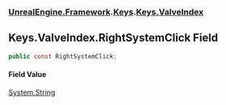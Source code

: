 ### [UnrealEngine.Framework](./UnrealEngine-Framework.md 'UnrealEngine.Framework').[Keys](./UnrealEngine-Framework-Keys.md 'UnrealEngine.Framework.Keys').[Keys.ValveIndex](./UnrealEngine-Framework-Keys-ValveIndex.md 'UnrealEngine.Framework.Keys.ValveIndex')
## Keys.ValveIndex.RightSystemClick Field
  
```csharp
public const RightSystemClick;
```
#### Field Value
[System.String](https://docs.microsoft.com/en-us/dotnet/api/System.String 'System.String')  
